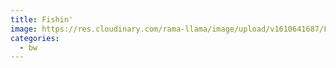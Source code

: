 ```yaml
---
title: Fishin'
image: https://res.cloudinary.com/rama-llama/image/upload/v1610641687/Fishin_m0kha1.jpg
categories:
  - bw
---
```

